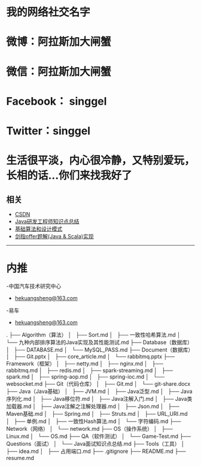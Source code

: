# 我的网络社交名字
# 微博：阿拉斯加大闸蟹
# 微信：阿拉斯加大闸蟹
# Facebook： singgel
# Twitter：singgel
# 生活很平淡，内心很冷静，又特别爱玩，长相的话...你们来找我好了

## 相关

- [CSDN](https://blog.csdn.net/singgel/)
- [Java研发工程师知识点总结](https://github.com/it-interview/EasyJob/blob/master/Questions/java_summary.md)
- [基础算法和设计模式](https://github.com/it-interview/algorithm)
- [剑指offer题解(Java & Scala)实现](https://github.com/Lemonjing/SwordOffer)

---
# 内推
-中国汽车技术研究中心
 * hekuangsheng@163.com
 
-易车
 * hekuangsheng@163.com
 
.
├── Algorithm（算法）
│   ├── Sort.md
│   ├── 一致性哈希算法.md
│   └── 九种内部排序算法的Java实现及其性能测试.md
├── Database（数据库）
│   ├── DATABASE.md
│   └── MySQL_PASS.md
├── Document（数据库）
│   ├── Git.pptx
│   ├── core_article.md
│   └── rabbitmq.pptx
├── Framework（框架）
│   ├── netty.md
│   ├── nginx.md
│   ├── rabbitmq.md
│   ├── redis.md
│   ├── spark-streaming.md
│   ├── spark.md
│   ├── spring-aop.md
│   ├── spring-ioc.md
│   └── websocket.md
├── Git（代码仓库）
│   ├── Git.md
│   └── git-share.docx
├── Java（Java基础）
│   ├── JVM.md
│   ├── Java泛型.md
│   ├── Java序列化.md
│   ├── Java移位符.md
│   ├── Java注解入门.md
│   ├── Java类加载器.md
│   ├── Java注解之注解处理器.md
│   ├── Json.md
│   ├── Maven基础.md
│   ├── Spring.md
│   ├── Struts.md
│   ├── URL_URI.md
│   ├── 单例.md
│   ├── 一致性Hash算法.md
│   └── 字符编码.md
├── Network（网络）
│   └── network.md
├── OS（操作系统）
│   ├── Linux.md
│   └── OS.md
├── QA（软件测试）
│   └── Game-Test.md
├── Questions（面试）
│   └── Java面试知识点总结.md
├── Tools（工具）
│   ├── idea.md
│   ├── 占用端口.md
├── .gitignore
├── README.md
├── resume.md
```